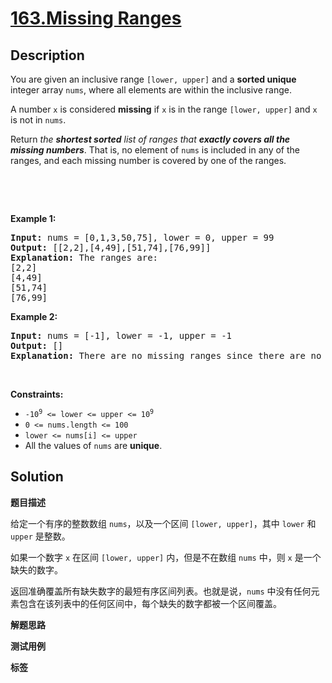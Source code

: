 # [163.Missing Ranges](https://leetcode.com/problems/missing-ranges/description/)

## Description

<p>You are given an inclusive range <code>[lower, upper]</code> and a <strong>sorted unique</strong> integer array <code>nums</code>, where all elements are within the inclusive range.</p>

<p>A number <code>x</code> is considered <strong>missing</strong> if <code>x</code> is in the range <code>[lower, upper]</code> and <code>x</code> is not in <code>nums</code>.</p>

<p>Return <em>the <strong>shortest sorted</strong> list of ranges that <b>exactly covers all the missing numbers</b></em>. That is, no element of <code>nums</code> is included in any of the ranges, and each missing number is covered by one of the ranges.</p>

<p>&nbsp;</p>

<p>&nbsp;</p>
<p><strong class="example">Example 1:</strong></p>

<pre>
<strong>Input:</strong> nums = [0,1,3,50,75], lower = 0, upper = 99
<strong>Output:</strong> [[2,2],[4,49],[51,74],[76,99]]
<strong>Explanation:</strong> The ranges are:
[2,2]
[4,49]
[51,74]
[76,99]
</pre>

<p><strong class="example">Example 2:</strong></p>

<pre>
<strong>Input:</strong> nums = [-1], lower = -1, upper = -1
<strong>Output:</strong> []
<strong>Explanation:</strong> There are no missing ranges since there are no missing numbers.
</pre>

<p>&nbsp;</p>
<p><strong>Constraints:</strong></p>

<ul>
  <li><code>-10<sup>9</sup> &lt;= lower &lt;= upper &lt;= 10<sup>9</sup></code></li>
  <li><code>0 &lt;= nums.length &lt;= 100</code></li>
  <li><code>lower &lt;= nums[i] &lt;= upper</code></li>
  <li>All the values of <code>nums</code> are <strong>unique</strong>.</li>
</ul>

## Solution

**题目描述**

给定一个有序的整数数组 `nums`，以及一个区间 `[lower, upper]`，其中 `lower` 和 `upper` 是整数。

如果一个数字 `x` 在区间 `[lower, upper]` 内，但是不在数组 `nums` 中，则 `x` 是一个缺失的数字。

返回准确覆盖所有缺失数字的最短有序区间列表。也就是说，`nums` 中没有任何元素包含在该列表中的任何区间中，每个缺失的数字都被一个区间覆盖。

**解题思路**

**测试用例**

**标签**
